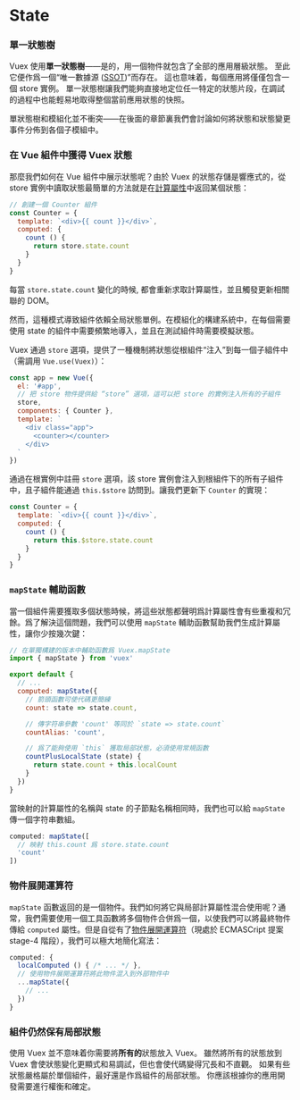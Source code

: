 # State

### 單一狀態樹

Vuex 使用**單一狀態樹**——是的，用一個物件就包含了全部的應用層級狀態。
至此它便作爲一個“唯一數據源 ([SSOT](https://en.wikipedia.org/wiki/Single_source_of_truth))”而存在。
這也意味着，每個應用將僅僅包含一個 store 實例。
單一狀態樹讓我們能夠直接地定位任一特定的狀態片段，在調試的過程中也能輕易地取得整個當前應用狀態的快照。

單狀態樹和模組化並不衝突——在後面的章節裏我們會討論如何將狀態和狀態變更事件分佈到各個子模組中。

### 在 Vue 組件中獲得 Vuex 狀態

那麼我們如何在 Vue 組件中展示狀態呢？由於 Vuex 的狀態存儲是響應式的，從 store 實例中讀取狀態最簡單的方法就是在[計算屬性](https://cn.vuejs.org/guide/computed.html)中返回某個狀態：

``` js
// 創建一個 Counter 組件
const Counter = {
  template: `<div>{{ count }}</div>`,
  computed: {
    count () {
      return store.state.count
    }
  }
}
```

每當 `store.state.count` 變化的時候, 都會重新求取計算屬性，並且觸發更新相關聯的 DOM。

然而，這種模式導致組件依賴全局狀態單例。在模組化的構建系統中，在每個需要使用 state 的組件中需要頻繁地導入，並且在測試組件時需要模擬狀態。

Vuex 通過 `store` 選項，提供了一種機制將狀態從根組件“注入”到每一個子組件中（需調用 `Vue.use(Vuex)`）：

``` js
const app = new Vue({
  el: '#app',
  // 把 store 物件提供給 “store” 選項，這可以把 store 的實例注入所有的子組件
  store,
  components: { Counter },
  template: `
    <div class="app">
      <counter></counter>
    </div>
  `
})
```

通過在根實例中註冊 `store` 選項，該 store 實例會注入到根組件下的所有子組件中，且子組件能通過 `this.$store` 訪問到。讓我們更新下 `Counter` 的實現：

``` js
const Counter = {
  template: `<div>{{ count }}</div>`,
  computed: {
    count () {
      return this.$store.state.count
    }
  }
}
```

### `mapState` 輔助函數

當一個組件需要獲取多個狀態時候，將這些狀態都聲明爲計算屬性會有些重複和冗餘。爲了解決這個問題，我們可以使用 `mapState` 輔助函數幫助我們生成計算屬性，讓你少按幾次鍵：

``` js
// 在單獨構建的版本中輔助函數爲 Vuex.mapState
import { mapState } from 'vuex'

export default {
  // ...
  computed: mapState({
    // 箭頭函數可使代碼更簡練
    count: state => state.count,

    // 傳字符串參數 'count' 等同於 `state => state.count`
    countAlias: 'count',

    // 爲了能夠使用 `this` 獲取局部狀態，必須使用常規函數
    countPlusLocalState (state) {
      return state.count + this.localCount
    }
  })
}
```

當映射的計算屬性的名稱與 state 的子節點名稱相同時，我們也可以給 `mapState` 傳一個字符串數組。

``` js
computed: mapState([
  // 映射 this.count 爲 store.state.count
  'count'
])
```

### 物件展開運算符

`mapState` 函數返回的是一個物件。我們如何將它與局部計算屬性混合使用呢？通常，我們需要使用一個工具函數將多個物件合併爲一個，以使我們可以將最終物件傳給 `computed` 屬性。但是自從有了[物件展開運算符](https://github.com/sebmarkbage/ecmascript-rest-spread)（現處於 ECMASCript 提案 stage-4 階段），我們可以極大地簡化寫法：

``` js
computed: {
  localComputed () { /* ... */ },
  // 使用物件展開運算符將此物件混入到外部物件中
  ...mapState({
    // ...
  })
}
```

### 組件仍然保有局部狀態

使用 Vuex 並不意味着你需要將**所有的**狀態放入 Vuex。
雖然將所有的狀態放到 Vuex 會使狀態變化更顯式和易調試，但也會使代碼變得冗長和不直觀。
如果有些狀態嚴格屬於單個組件，最好還是作爲組件的局部狀態。
你應該根據你的應用開發需要進行權衡和確定。
